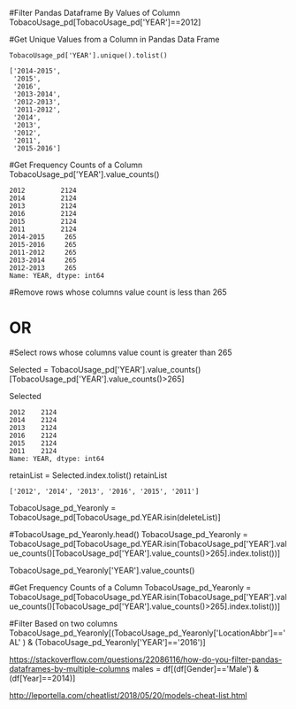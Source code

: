 #Filter Pandas Dataframe By Values of Column
TobacoUsage_pd[TobacoUsage_pd['YEAR']==2012]


#Get Unique Values from a Column in Pandas Data Frame

```
TobacoUsage_pd['YEAR'].unique().tolist()

['2014-2015',
 '2015',
 '2016',
 '2013-2014',
 '2012-2013',
 '2011-2012',
 '2014',
 '2013',
 '2012',
 '2011',
 '2015-2016']
 ```


#Get Frequency Counts of a Column
TobacoUsage_pd['YEAR'].value_counts()

```
2012         2124
2014         2124
2013         2124
2016         2124
2015         2124
2011         2124
2014-2015     265
2015-2016     265
2011-2012     265
2013-2014     265
2012-2013     265
Name: YEAR, dtype: int64

```


#Remove rows whose columns value count is less than 265
# OR
#Select rows whose columns value count is greater than 265

Selected = TobacoUsage_pd['YEAR'].value_counts()[TobacoUsage_pd['YEAR'].value_counts()>265]

Selected
```
2012    2124
2014    2124
2013    2124
2016    2124
2015    2124
2011    2124
Name: YEAR, dtype: int64
```

retainList = Selected.index.tolist()
retainList
```
['2012', '2014', '2013', '2016', '2015', '2011']
```

TobacoUsage_pd_Yearonly = TobacoUsage_pd[TobacoUsage_pd.YEAR.isin(deleteList)]


#TobacoUsage_pd_Yearonly.head()
TobacoUsage_pd_Yearonly = TobacoUsage_pd[TobacoUsage_pd.YEAR.isin(TobacoUsage_pd['YEAR'].value_counts()[TobacoUsage_pd['YEAR'].value_counts()>265].index.tolist())]

TobacoUsage_pd_Yearonly['YEAR'].value_counts()

 

#Get Frequency Counts of a Column
TobacoUsage_pd_Yearonly = TobacoUsage_pd[TobacoUsage_pd.YEAR.isin(TobacoUsage_pd['YEAR'].value_counts()[TobacoUsage_pd['YEAR'].value_counts()>265].index.tolist())]


#Filter Based on two columns
TobacoUsage_pd_Yearonly[(TobacoUsage_pd_Yearonly['LocationAbbr']=='AL' ) & (TobacoUsage_pd_Yearonly['YEAR']=='2016')]


https://stackoverflow.com/questions/22086116/how-do-you-filter-pandas-dataframes-by-multiple-columns
males = df[(df[Gender]=='Male') & (df[Year]==2014)]




http://leportella.com/cheatlist/2018/05/20/models-cheat-list.html